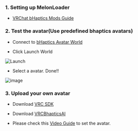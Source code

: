 ### 1. Setting up MelonLoader
* [VRChat bHaptics Mods Guide](https://github.com/bhaptics/bhaptics-MelonLoderMods/files/5544291/Beta.VRChat.bHaptics.Mods.Guide.pdf)

### 2. Test the avatar(Use predefined bhaptics avatars)
* Connect to [bHaptics Avatar World](https://vrchat.com/i/tressica-frejalike-2e74a)

* Click Launch World

![Launch](https://user-images.githubusercontent.com/25029820/99216211-74de8b80-2818-11eb-97b0-c7d7db0a8a13.png)

* Select a avatar. Done!!

![image](https://user-images.githubusercontent.com/1837913/98932866-42d0df00-2523-11eb-9d5a-66a8a42b3dd6.png)


### 3. Upload your own avatar
* Download [VRC SDK](https://docs.vrchat.com/docs/choosing-your-sdk)
* Download [VRCBhapticsAI](https://github.com/SanghunK/vrchat-bhaptics-mod/releases/download/v0.5.7/VRCBhapticsAI_v1.0.0.unitypackage)

* Please check this [Video Guide](https://github.com/SanghunK/vrchat-bhaptics-mod/releases/download/v0.5.7/Guide_HowToSetupUnity.mp4) to set the avatar.





